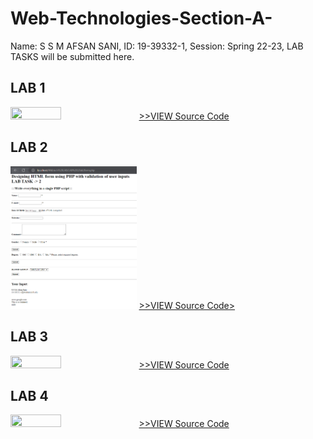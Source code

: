 # Web-Technologies-Section-A-
Name: S S M AFSAN SANI,
ID: 19-39332-1,
Session: Spring 22-23,
LAB TASKS will be submitted here.

<h2>LAB 1</h2>
<img src="" height="50%" width="40%">
<a href="" >>>VIEW Source Code</a>


<h2>LAB 2</h2>
<img src="https://raw.githubusercontent.com/Amp47/Web-Technologies-Section-A-/main/LAB%202/Screenshot%202023-02-20%20225128.png" height="50%" width="40%">
<a href="https://github.com/Amp47/Web-Technologies-Section-A-/blob/main/LAB%202/lab2form.php" >>>VIEW Source Code></a>

<h2>LAB 3</h2>
<img src="" height="50%" width="40%">
<a href="" >>>VIEW Source Code</a>

<h2>LAB 4</h2>
<img src="" height="50%" width="40%">
<a href="" >>>VIEW Source Code</a>
